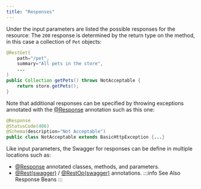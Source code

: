 ```yaml
---
title: "Responses"
---
```


Under the input parameters are listed the possible responses for the resource:
The `200` response is determined by the return type on the method, in this case a collection of `Pet` objects:
```java
@RestGet(
    path="/pet",
    summary="All pets in the store",
    ...
)
public Collection getPets() throws NotAcceptable {
    return store.getPets();
}
```
Note that additional responses can be specified by throwing exceptions annotated with the [@Response](../apidocs/org/apache/juneau/http/annotation/Response.html) annotation such
as this one:
```java
@Response
@StatusCode(406)
@Schema(description="Not Acceptable")
public class NotAcceptable extends BasicHttpException {...}
```
Like input parameters, the Swagger for responses can be define in multiple locations such as:
- [@Response](../apidocs/org/apache/juneau/http/annotation/Response.html) annotated classes, methods, and parameters.
- [@Rest(swagger)](../apidocs/org/apache/juneau/rest/annotation/Rest.html#swagger()) / [@RestOp(swagger)](../apidocs/org/apache/juneau/rest/annotation/RestOp.html#swagger()) annotations.
:::info See Also
Response Beans
:::